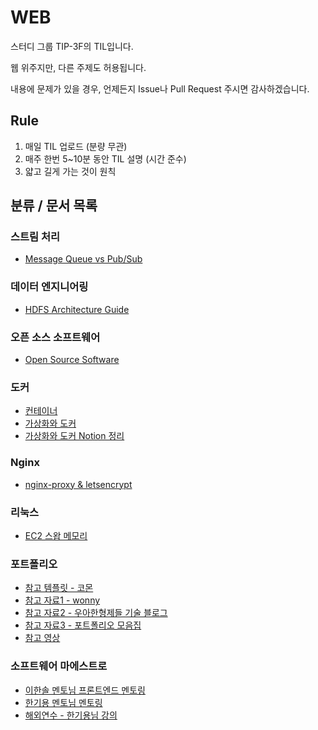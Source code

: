 # WEB

스터디 그룹 TIP-3F의 TIL입니다.

웹 위주지만, 다른 주제도 허용됩니다.

내용에 문제가 있을 경우, 언제든지 Issue나 Pull Request 주시면 감사하겠습니다.

## Rule

1. 매일 TIL 업로드 (분량 무관)
2. 매주 한번 5~10분 동안 TIL 설명 (시간 준수)
3. 얇고 길게 가는 것이 원칙

## 분류 / 문서 목록

### 스트림 처리

- [Message Queue vs Pub/Sub](https://github.com/TIP-3F/WEB/blob/main/TIL/message-queue-vs-pub-sub.md)

### 데이터 엔지니어링

- [HDFS Architecture Guide](https://hadoop.apache.org/docs/r1.2.1/hdfs_design.html)

### 오픈 소스 소프트웨어

- [Open Source Software](https://github.com/TIP-3F/WEB/blob/main/TIL/oss.md)

### 도커

- [컨테이너](https://www.44bits.io/ko/keyword/linux-container)
- [가상화와 도커](https://www.youtube.com/watch?v=zh0OMXg2Kog)
- [가상화와 도커 Notion 정리](https://jiho-lee.notion.site/20-001f0971d6d14e72a34e1e76a989f8e8)

### Nginx

- [nginx-proxy & letsencrypt](https://wooogy-egg.tistory.com/84)

### 리눅스

- [EC2 스왑 메모리](https://wooogy-egg.tistory.com/83)

### 포트폴리오

- [참고 템플릿 - 코몬](https://docs.google.com/document/d/1Y2Y7-DWO-0F68nsUxB-ObYbXTdQgBHu-Fw48yTYG6R0/mobilebasic)
- [참고 자료1 - wonny](https://wonny.space/writing/work/engineer-resume)
- [참고 자료2 - 우아한형제들 기술 블로그](https://techblog.woowahan.com/2531/)
- [참고 자료3 - 포트폴리오 모음집](https://github.com/dongyi-kim/Awesome_Resume_Portfolio?fbclid=IwAR3UhxfIYTYBTdkkcTl66Ed4tkz80rL5SZc0Qvs3pcurGSOjqnrfsRjvrcQ)
- [참고 영상](https://www.youtube.com/watch?v=wfInwxT0UUA)

### 소프트웨어 마에스트로

- [이한솔 멘토님 프론트엔드 멘토링](https://jiho-lee.notion.site/e23fdefe7311438a9d6c3675a02a34b5)
- [한기용 멘토님 멘토링](https://jiho-lee.notion.site/728e047edd4d472ba1a31413b3e33fe2)
- [해외연수 - 한기용님 강의](https://capricious-feta-27c.notion.site/f8827510c03d4f22984e11405a55f61d)
